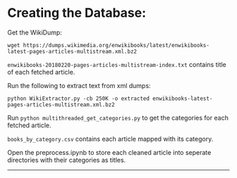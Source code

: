 # Creating the Database:

Get the WikiDump:

`wget https://dumps.wikimedia.org/enwikibooks/latest/enwikibooks-latest-pages-articles-multistream.xml.bz2`

`enwikibooks-20180220-pages-articles-multistream-index.txt` contains title of each fetched article.

Run the following to extract text from xml dumps:

`python WikiExtractor.py -cb 250K -o extracted enwikibooks-latest-pages-articles-multistream.xml.bz2`

Run `python multithreaded_get_categories.py` to get the categories for each fetched article. 

`books_by_category.csv` contains each article mapped with its category.

Open the preprocess.ipynb to store each cleaned article into seperate directories with their categories as titles. 

<hr>  

